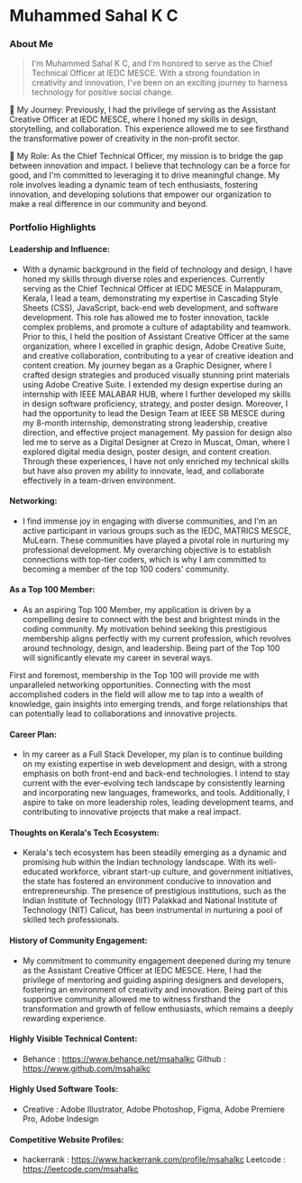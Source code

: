 # Muhammed Sahal K C

### About Me

> I'm Muhammed Sahal K C, and I'm honored to serve as the Chief Technical Officer at IEDC MESCE. With a strong foundation in creativity and innovation, I've been on an exciting journey to harness technology for positive social change.

🚀 My Journey:
Previously, I had the privilege of serving as the Assistant Creative Officer at IEDC MESCE, where I honed my skills in design, storytelling, and collaboration. This experience allowed me to see firsthand the transformative power of creativity in the non-profit sector.

🔧 My Role:
As the Chief Technical Officer, my mission is to bridge the gap between innovation and impact. I believe that technology can be a force for good, and I'm committed to leveraging it to drive meaningful change. My role involves leading a dynamic team of tech enthusiasts, fostering innovation, and developing solutions that empower our organization to make a real difference in our community and beyond.


### Portfolio Highlights



#### Leadership and Influence:

- With a dynamic background in the field of technology and design, I have honed my skills through diverse roles and experiences. Currently serving as the Chief Technical Officer at IEDC MESCE in Malappuram, Kerala, I lead a team, demonstrating my expertise in Cascading Style Sheets (CSS), JavaScript, back-end web development, and software development. This role has allowed me to foster innovation, tackle complex problems, and promote a culture of adaptability and teamwork. Prior to this, I held the position of Assistant Creative Officer at the same organization, where I excelled in graphic design, Adobe Creative Suite, and creative collaboration, contributing to a year of creative ideation and content creation. My journey began as a Graphic Designer, where I crafted design strategies and produced visually stunning print materials using Adobe Creative Suite. I extended my design expertise during an internship with IEEE MALABAR HUB, where I further developed my skills in design software proficiency, strategy, and poster design. Moreover, I had the opportunity to lead the Design Team at IEEE SB MESCE during my 8-month internship, demonstrating strong leadership, creative direction, and effective project management. My passion for design also led me to serve as a Digital Designer at Crezo in Muscat, Oman, where I explored digital media design, poster design, and content creation. Through these experiences, I have not only enriched my technical skills but have also proven my ability to innovate, lead, and collaborate effectively in a team-driven environment.

#### Networking: 

- I find immense joy in engaging with diverse communities, and I'm an active participant in various groups such as the IEDC, MATRICS MESCE, MuLearn. These communities have played a pivotal role in nurturing my professional development. My overarching objective is to establish connections with top-tier coders, which is why I am committed to becoming a member of the top 100 coders' community.

#### As a Top 100 Member: 

- As an aspiring Top 100 Member, my application is driven by a compelling desire to connect with the best and brightest minds in the coding community. My motivation behind seeking this prestigious membership aligns perfectly with my current profession, which revolves around technology, design, and leadership. Being part of the Top 100 will significantly elevate my career in several ways.

First and foremost, membership in the Top 100 will provide me with unparalleled networking opportunities. Connecting with the most accomplished coders in the field will allow me to tap into a wealth of knowledge, gain insights into emerging trends, and forge relationships that can potentially lead to collaborations and innovative projects.

#### Career Plan:

- In my career as a Full Stack Developer, my plan is to continue building on my existing expertise in web development and design, with a strong emphasis on both front-end and back-end technologies. I intend to stay current with the ever-evolving tech landscape by consistently learning and incorporating new languages, frameworks, and tools. Additionally, I aspire to take on more leadership roles, leading development teams, and contributing to innovative projects that make a real impact.

#### Thoughts on Kerala's Tech Ecosystem: 

- Kerala's tech ecosystem has been steadily emerging as a dynamic and promising hub within the Indian technology landscape. With its well-educated workforce, vibrant start-up culture, and government initiatives, the state has fostered an environment conducive to innovation and entrepreneurship. The presence of prestigious institutions, such as the Indian Institute of Technology (IIT) Palakkad and National Institute of Technology (NIT) Calicut, has been instrumental in nurturing a pool of skilled tech professionals.

#### History of Community Engagement:

-  My commitment to community engagement deepened during my tenure as the Assistant Creative Officer at IEDC MESCE. Here, I had the privilege of mentoring and guiding aspiring designers and developers, fostering an environment of creativity and innovation. Being part of this supportive community allowed me to witness firsthand the transformation and growth of fellow enthusiasts, which remains a deeply rewarding experience.

#### Highly Visible Technical Content:

- Behance : https://www.behance.net/msahalkc
  Github  : https://www.github.com/msahalkc

#### Highly Used Software Tools:

- Creative : Adobe Illustrator, Adobe Photoshop, Figma, Adobe Premiere Pro, Adobe Indesign

#### Competitive Website Profiles:

- hackerrank : https://www.hackerrank.com/profile/msahalkc
  Leetcode   : https://leetcode.com/msahalkc

